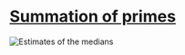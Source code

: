 # [Summation of primes][0]

![Estimates of the medians][1]

[0]: https://projecteuler.net/problem=10
[1]: https://cdn.jsdelivr.net/gh/japaric/euler_criterion.rs/plots/010.svg
